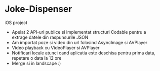 # Joke-Dispenser
iOS project


- Apelat 2 API-uri publice si implementat structuri Codable pentru a extrage datele din raspunsurile JSON
- Am importat poze si video din url folosind AsyncImage si AVPlayer
- Video playback cu VideoPlayer si AVPlayer
- Notificari locale atunci cand aplicatia este deschisa pentru prima data, repetare o data la 12 ore
- Merge si in landscape :)
